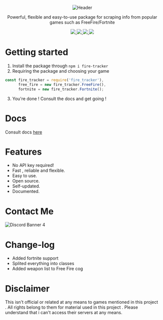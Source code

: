 
<p align="center">
   <img src="https://raw.githubusercontent.com/kokkoooo/fire-tracker/master/header.png?token=AKIFUTBH4QANTQQVFZHD34C6GMSWQ" alt="Header">
</p>

<p align="center">
  Powerful, flexible and easy-to-use package for scraping info from popular games such as FreeFire/Fortnite
</p>

<p align="center">
   <a href="https://www.npmjs.com/package/fire-tracker">
    <img src="https://img.shields.io/badge/npm-by--jake-brightgreen.svg">
  </a>
  <a href="https://www.npmjs.com/package/fire-tracker">
    <img src="https://img.shields.io/npm/dt/fire-tracker.svg?maxAge=3600">
  </a>
  <a href="https://travis-ci.org/jakeisbored/fire-tracker">
    <img src="https://travis-ci.org/jakeisbored/fire-tracker.svg?branch=master">
  </a>
  <a href="https://discord.gg/9fhkSZH">
    <img src="https://discordapp.com/api/guilds/504326398287020035/widget.png?style=shield">
  </a>
</p>

# Getting started
1. Install the package through `npm i fire-tracker`
2. Requiring the package and choosing your game
```JavaScript
const fire_tracker = require('fire_tracker'),
      free_fire = new fire_tracker.FreeFire(),
      fortnite = new fire_tracker.Fortnite();
```
3. You're done ! Consult the docs and get going !

# Docs
 
 Consult docs [here](https://jakeisbored.github.io)

# Features

- No API key required!
- Fast , reliable and flexible.
- Easy to use.
- Open source.
- Self-updated.
- Documented.


# Contact Me

![Discord Banner 4](https://discordapp.com/api/guilds/504326398287020035/widget.png?style=banner4)

# Change-log

- Added fortnite support
- Splited everything into classes
- Added weapon list to Free Fire cog

# Disclaimer
 This isn't official or related at any means to games mentioned in this project . All rights belong to them for material used in this project . Please understand that i can't access their servers at any means.

